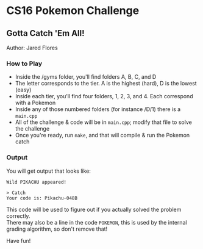 # CS16 Pokemon Challenge
## Gotta Catch 'Em All!
Author: Jared Flores  

### How to Play
- Inside the /gyms folder, you'll find folders A, B, C, and D
- The letter corresponds to the tier. A is the highest (hard), D is the lowest (easy)
- Inside each tier, you'll find four folders, 1, 2, 3, and 4. Each correspond with a Pokemon
- Inside any of those numbered folders (for instance /D/1) there is a `main.cpp`
- All of the challenge & code will be in `main.cpp`; modify that file to solve the challenge
- Once you're ready, run `make`, and that will compile & run the Pokemon catch

### Output
You will get output that looks like:  
```
Wild PIKACHU appeared!

> Catch
Your code is: Pikachu-048B
```  


This code will be used to figure out if you actually solved the problem correctly.  
There may also be a line in the code `POKEMON`, this is used by the internal grading algorithm,
so don't remove that!  


Have fun!
